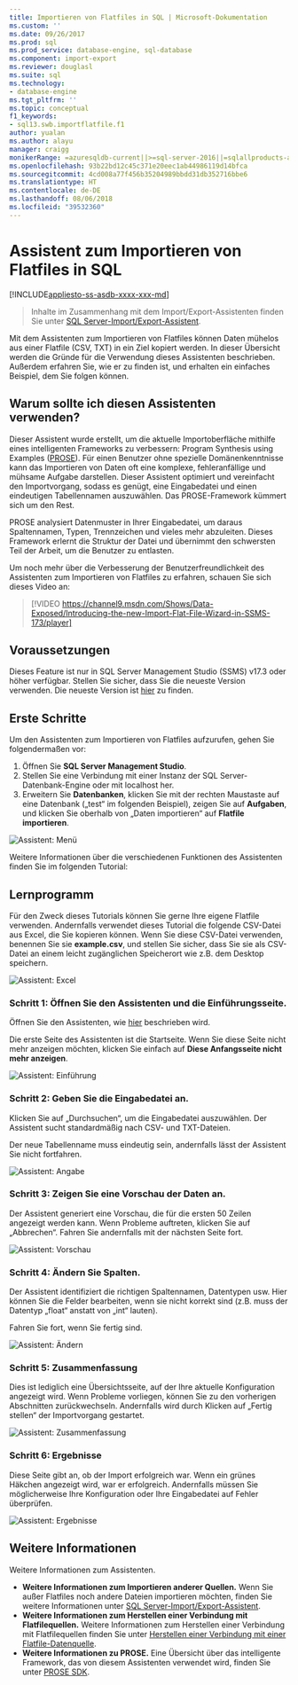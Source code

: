 ```yaml
---
title: Importieren von Flatfiles in SQL | Microsoft-Dokumentation
ms.custom: ''
ms.date: 09/26/2017
ms.prod: sql
ms.prod_service: database-engine, sql-database
ms.component: import-export
ms.reviewer: douglasl
ms.suite: sql
ms.technology:
- database-engine
ms.tgt_pltfrm: ''
ms.topic: conceptual
f1_keywords:
- sql13.swb.importflatfile.f1
author: yualan
ms.author: alayu
manager: craigg
monikerRange: =azuresqldb-current||>=sql-server-2016||=sqlallproducts-allversions||>=sql-server-linux-2017
ms.openlocfilehash: 93b22bd12c45c371e20eec1ab44986119d14bfca
ms.sourcegitcommit: 4cd008a77f456b35204989bbdd31db352716bbe6
ms.translationtype: HT
ms.contentlocale: de-DE
ms.lasthandoff: 08/06/2018
ms.locfileid: "39532360"
---
```

# <a name="import-flat-file-to-sql-wizard"></a>Assistent zum Importieren von Flatfiles in SQL
[!INCLUDE[appliesto-ss-asdb-xxxx-xxx-md](../../includes/appliesto-ss-asdb-xxxx-xxx-md.md)]
> Inhalte im Zusammenhang mit dem Import/Export-Assistenten finden Sie unter [SQL Server-Import/Export-Assistent](https://docs.microsoft.com/sql/integration-services/import-export-data/import-and-export-data-with-the-sql-server-import-and-export-wizard).

Mit dem Assistenten zum Importieren von Flatfiles können Daten mühelos aus einer Flatfile (CSV, TXT) in ein Ziel kopiert werden. In dieser Übersicht werden die Gründe für die Verwendung dieses Assistenten beschrieben. Außerdem erfahren Sie, wie er zu finden ist, und erhalten ein einfaches Beispiel, dem Sie folgen können.

## <a name="why-would-i-use-this-wizard"></a>Warum sollte ich diesen Assistenten verwenden?
Dieser Assistent wurde erstellt, um die aktuelle Importoberfläche mithilfe eines intelligenten Frameworks zu verbessern: Program Synthesis using Examples ([PROSE](https://microsoft.github.io/prose/)). Für einen Benutzer ohne spezielle Domänenkenntnisse kann das Importieren von Daten oft eine komplexe, fehleranfällige und mühsame Aufgabe darstellen. Dieser Assistent optimiert und vereinfacht den Importvorgang, sodass es genügt, eine Eingabedatei und einen eindeutigen Tabellennamen auszuwählen. Das PROSE-Framework kümmert sich um den Rest.

PROSE analysiert Datenmuster in Ihrer Eingabedatei, um daraus Spaltennamen, Typen, Trennzeichen und vieles mehr abzuleiten. Dieses Framework erlernt die Struktur der Datei und übernimmt den schwersten Teil der Arbeit, um die Benutzer zu entlasten.

Um noch mehr über die Verbesserung der Benutzerfreundlichkeit des Assistenten zum Importieren von Flatfiles zu erfahren, schauen Sie sich dieses Video an:

> [!VIDEO https://channel9.msdn.com/Shows/Data-Exposed/Introducing-the-new-Import-Flat-File-Wizard-in-SSMS-173/player]

## <a name="prerequisites"></a>Voraussetzungen
Dieses Feature ist nur in SQL Server Management Studio (SSMS) v17.3 oder höher verfügbar. Stellen Sie sicher, dass Sie die neueste Version verwenden. Die neueste Version ist [hier](https://docs.microsoft.com/sql/ssms/download-sql-server-management-studio-ssms) zu finden.
 
## <a id="started"></a>Erste Schritte
Um den Assistenten zum Importieren von Flatfiles aufzurufen, gehen Sie folgendermaßen vor:

1. Öffnen Sie **SQL Server Management Studio**.
2. Stellen Sie eine Verbindung mit einer Instanz der SQL Server-Datenbank-Engine oder mit localhost her.
3. Erweitern Sie **Datenbanken**, klicken Sie mit der rechten Maustaste auf eine Datenbank („test“ im folgenden Beispiel), zeigen Sie auf **Aufgaben**, und klicken Sie oberhalb von „Daten importieren“ auf **Flatfile importieren**.

![Assistent: Menü](media/import-flat-file-wizard/importffmenu.png)

Weitere Informationen über die verschiedenen Funktionen des Assistenten finden Sie im folgenden Tutorial:

## <a name="tutorial"></a>Lernprogramm
Für den Zweck dieses Tutorials können Sie gerne Ihre eigene Flatfile verwenden. Andernfalls verwendet dieses Tutorial die folgende CSV-Datei aus Excel, die Sie kopieren können. Wenn Sie diese CSV-Datei verwenden, benennen Sie sie **example.csv**, und stellen Sie sicher, dass Sie sie als CSV-Datei an einem leicht zugänglichen Speicherort wie z.B. dem Desktop speichern.

![Assistent: Excel](media/import-flat-file-wizard/importffexample.png)

### <a name="step-1-access-wizard-and-intro-page"></a>Schritt 1: Öffnen Sie den Assistenten und die Einführungsseite.
Öffnen Sie den Assistenten, wie [hier](#started) beschrieben wird.

Die erste Seite des Assistenten ist die Startseite. Wenn Sie diese Seite nicht mehr anzeigen möchten, klicken Sie einfach auf **Diese Anfangsseite nicht mehr anzeigen**.

![Assistent: Einführung](media/import-flat-file-wizard/importffintro.png)

### <a name="step-2-specify-input-file"></a>Schritt 2: Geben Sie die Eingabedatei an.
Klicken Sie auf „Durchsuchen“, um die Eingabedatei auszuwählen. Der Assistent sucht standardmäßig nach CSV- und TXT-Dateien. 

Der neue Tabellenname muss eindeutig sein, andernfalls lässt der Assistent Sie nicht fortfahren.

![Assistent: Angabe](media/import-flat-file-wizard/importffspecify.png)

### <a name="step-3-preview-data"></a>Schritt 3: Zeigen Sie eine Vorschau der Daten an.
Der Assistent generiert eine Vorschau, die für die ersten 50 Zeilen angezeigt werden kann. Wenn Probleme auftreten, klicken Sie auf „Abbrechen“. Fahren Sie andernfalls mit der nächsten Seite fort.

![Assistent: Vorschau](media/import-flat-file-wizard/importffpreview.png)

### <a name="step-4-modify-columns"></a>Schritt 4: Ändern Sie Spalten.
Der Assistent identifiziert die richtigen Spaltennamen, Datentypen usw. Hier können Sie die Felder bearbeiten, wenn sie nicht korrekt sind (z.B. muss der Datentyp „float“ anstatt von „int“ lauten).

Fahren Sie fort, wenn Sie fertig sind.

![Assistent: Ändern](media/import-flat-file-wizard/importffmodify.png)

### <a name="step-5-summary"></a>Schritt 5: Zusammenfassung
Dies ist lediglich eine Übersichtsseite, auf der Ihre aktuelle Konfiguration angezeigt wird. Wenn Probleme vorliegen, können Sie zu den vorherigen Abschnitten zurückwechseln. Andernfalls wird durch Klicken auf „Fertig stellen“ der Importvorgang gestartet.

![Assistent: Zusammenfassung](media/import-flat-file-wizard/importffsummary.png)

### <a name="step-6-results"></a>Schritt 6: Ergebnisse
Diese Seite gibt an, ob der Import erfolgreich war. Wenn ein grünes Häkchen angezeigt wird, war er erfolgreich. Andernfalls müssen Sie möglicherweise Ihre Konfiguration oder Ihre Eingabedatei auf Fehler überprüfen.

![Assistent: Ergebnisse](media/import-flat-file-wizard/importffresults.png)

## <a name="learn-more"></a>Weitere Informationen

Weitere Informationen zum Assistenten.
 
- **Weitere Informationen zum Importieren anderer Quellen.** Wenn Sie außer Flatfiles noch andere Dateien importieren möchten, finden Sie weitere Informationen unter [SQL Server-Import/Export-Assistent](https://docs.microsoft.com/sql/integration-services/import-export-data/import-and-export-data-with-the-sql-server-import-and-export-wizard).
- **Weitere Informationen zum Herstellen einer Verbindung mit Flatfilequellen.** Weitere Informationen zum Herstellen einer Verbindung mit Flatfilequellen finden Sie unter [Herstellen einer Verbindung mit einer Flatfile-Datenquelle](https://docs.microsoft.com/sql/integration-services/import-export-data/connect-to-a-flat-file-data-source-sql-server-import-and-export-wizard).
- **Weitere Informationen zu PROSE.** Eine Übersicht über das intelligente Framework, das von diesem Assistenten verwendet wird, finden Sie unter [PROSE SDK](https://microsoft.github.io/prose/).

